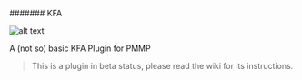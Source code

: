 ####### KFA

![alt text](https://github.com/PocketmineSmashPE/KFA/blob/master/biohazard.png)

A (not so) basic KFA Plugin for PMMP

> This is a plugin in beta status, please read the wiki for its instructions.
